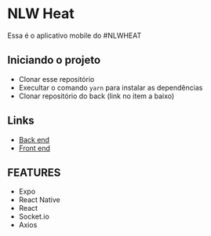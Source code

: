 # NLW Heat
Essa é o aplicativo mobile do #NLWHEAT

## Iniciando o projeto
 - Clonar esse repositório
 - Execultar o comando <code>yarn</code> para instalar as dependências
 - Clonar repositório do back (link no item a baixo)

## Links
- [Back end](https://github.com/gabrielmelogm/give-me-feedback-backend)
- [Front end](https://github.com/gabrielmelogm/give-me-feedback-react)

## FEATURES
- Expo
- React Native
- React
- Socket.io
- Axios